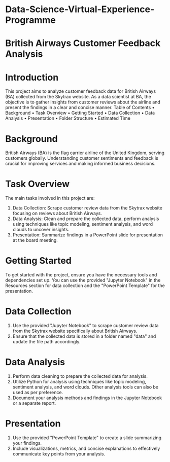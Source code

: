 # Data-Science-Virtual-Experience-Programme
# British Airways Customer Feedback Analysis
# Introduction
This project aims to analyze customer feedback data for British Airways (BA) collected from the Skytrax website. As a data scientist at BA, the objective is to gather insights from customer reviews about the airline and present the findings in a clear and concise manner.
Table of Contents
•	Background
•	Task Overview
•	Getting Started
•	Data Collection
•	Data Analysis
•	Presentation
•	Folder Structure
•	Estimated Time
# Background
British Airways (BA) is the flag carrier airline of the United Kingdom, serving customers globally. Understanding customer sentiments and feedback is crucial for improving services and making informed business decisions.
# Task Overview
The main tasks involved in this project are:
1.	Data Collection: Scrape customer review data from the Skytrax website focusing on reviews about British Airways.
2.	Data Analysis: Clean and prepare the collected data, perform analysis using techniques like topic modeling, sentiment analysis, and word clouds to uncover insights.
3.	Presentation: Summarize findings in a PowerPoint slide for presentation at the board meeting.
# Getting Started
To get started with the project, ensure you have the necessary tools and dependencies set up. You can use the provided "Jupyter Notebook" in the Resources section for data collection and the "PowerPoint Template" for the presentation.
# Data Collection
1.	Use the provided "Jupyter Notebook" to scrape customer review data from the Skytrax website specifically about British Airways.
2.	Ensure that the collected data is stored in a folder named "data" and update the file path accordingly.
# Data Analysis
1.	Perform data cleaning to prepare the collected data for analysis.
2.	Utilize Python for analysis using techniques like topic modeling, sentiment analysis, and word clouds. Other analysis tools can also be used as per preference.
3.	Document your analysis methods and findings in the Jupyter Notebook or a separate report.
# Presentation
1.	Use the provided "PowerPoint Template" to create a slide summarizing your findings.
2.	Include visualizations, metrics, and concise explanations to effectively communicate key points from your analysis.

